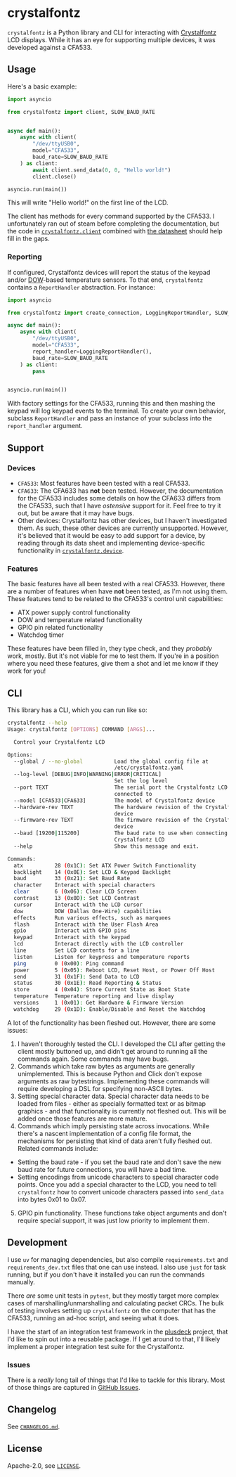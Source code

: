 # crystalfontz

`crystalfontz` is a Python library and CLI for interacting with [Crystalfontz](https://www.crystalfontz.com/) LCD displays. While it has an eye for supporting multiple devices, it was developed against a CFA533.

## Usage

Here's a basic example:

```py
import asyncio

from crystalfontz import client, SLOW_BAUD_RATE


async def main():
    async with client(
        "/dev/ttyUSB0",
        model="CFA533",
        baud_rate=SLOW_BAUD_RATE
    ) as client:
        await client.send_data(0, 0, "Hello world!")
        client.close()

asyncio.run(main())
```

This will write "Hello world!" on the first line of the LCD.

The client has methods for every command supported by the CFA533. I unfortunately ran out of steam before completing the documentation, but the code in [`crystalfontz.client`](./crystalfontz/client.py) combined with [the datasheet](./docs/CFA533-TMI-KU.pdf) should help fill in the gaps.

### Reporting

If configured, Crystalfontz devices will report the status of the keypad and/or [DOW](https://en.wikipedia.org/wiki/1-Wire)-based temperature sensors. To that end, `crystalfontz` contains a `ReportHandler` abstraction. For instance:

```py
import asyncio

from crystalfontz import create_connection, LoggingReportHandler, SLOW_BAUD_RATE

async def main():
    async with client(
        "/dev/ttyUSB0",
        model="CFA533",
        report_handler=LoggingReportHandler(),
        baud_rate=SLOW_BAUD_RATE
    ) as client:
        pass


asyncio.run(main())
```

With factory settings for the CFA533, running this and then mashing the keypad will log keypad events to the terminal. To create your own behavior, subclass `ReportHandler` and pass an instance of your subclass into the `report_handler` argument.

## Support

### Devices

* `CFA533`: Most features have been tested with a real CFA533.
* `CFA633`: The CFA633 has **not** been tested. However, the documentation for the CFA533 includes some details on how the CFA633 differs from the CFA533, such that I have _ostensive_ support for it. Feel free to try it out, but be aware that it may have bugs.
* Other devices: Crystalfontz has other devices, but I haven't investigated them. As such, these other devices are currently unsupported. However, it's believed that it would be easy to add support for a device, by reading through its data sheet and implementing device-specific functionality in [`crystalfontz.device`](./crystalfontz/device.py).

### Features

The basic features have all been tested with a real CFA533. However, there are a number of features when have **not** been tested, as I'm not using them. These features tend to be related to the CFA533's control unit capabilities:

* ATX power supply control functionality
* DOW and temperature related functionality
* GPIO pin related functionality
* Watchdog timer

These features have been filled in, they type check, and they _probably_ work, mostly. But it's not viable for me to test them. If you're in a position where you need these features, give them a shot and let me know if they work for you!

## CLI

This library has a CLI, which you can run like so:

```sh
crystalfontz --help
Usage: crystalfontz [OPTIONS] COMMAND [ARGS]...

  Control your Crystalfontz LCD

Options:
  --global / --no-global          Load the global config file at
                                  /etc/crystalfontz.yaml
  --log-level [DEBUG|INFO|WARNING|ERROR|CRITICAL]
                                  Set the log level
  --port TEXT                     The serial port the Crystalfontz LCD is
                                  connected to
  --model [CFA533|CFA633]         The model of Crystalfontz device
  --hardware-rev TEXT             The hardware revision of the Crystalfontz
                                  device
  --firmware-rev TEXT             The firmware revision of the Crystalfontz
                                  device
  --baud [19200|115200]           The baud rate to use when connecting to the
                                  Crystalfontz LCD
  --help                          Show this message and exit.

Commands:
  atx          28 (0x1C): Set ATX Power Switch Functionality
  backlight    14 (0x0E): Set LCD & Keypad Backlight
  baud         33 (0x21): Set Baud Rate
  character    Interact with special characters
  clear        6 (0x06): Clear LCD Screen
  contrast     13 (0x0D): Set LCD Contrast
  cursor       Interact with the LCD cursor
  dow          DOW (Dallas One-Wire) capabilities
  effects      Run various effects, such as marquees
  flash        Interact with the User Flash Area
  gpio         Interact with GPIO pins
  keypad       Interact with the keypad
  lcd          Interact directly with the LCD controller
  line         Set LCD contents for a line
  listen       Listen for keypress and temperature reports
  ping         0 (0x00): Ping command
  power        5 (0x05): Reboot LCD, Reset Host, or Power Off Host
  send         31 (0x1F): Send Data to LCD
  status       30 (0x1E): Read Reporting & Status
  store        4 (0x04): Store Current State as Boot State
  temperature  Temperature reporting and live display
  versions     1 (0x01): Get Hardware & Firmware Version
  watchdog     29 (0x1D): Enable/Disable and Reset the Watchdog
```

A lot of the functionality has been fleshed out. However, there are some issues:

1. I haven't thoroughly tested the CLI. I developed the CLI after getting the client mostly buttoned up, and didn't get around to running all the commands again. Some commands may have bugs.
2. Commands which take raw bytes as arguments are generally unimplemented. This is because Python and Click don't expose arguments as raw bytestrings. Implementing these commands will require developing a DSL for specifying non-ASCII bytes.
3. Setting special character data. Special character data needs to be loaded from files - either as specially formatted text or as bitmap graphics - and that functionality is currently not fleshed out. This will be added once those features are more mature.
4. Commands which imply persisting state across invocations. While there's a nascent implementation of a config file format, the mechanisms for persisting that kind of data aren't fully fleshed out. Related commands include:
  - Setting the baud rate - if you set the baud rate and don't save the new baud rate for future connections, you will have a bad time.
  - Setting encodings from unicode characters to special character code points. Once you add a special character to the LCD, you need to tell `crystalfontz` how to convert unicode characters passed into `send_data` into bytes 0x01 to 0x07.
5. GPIO pin functionality. These functions take object arguments and don't require special support, it was just low priority to implement them.

## Development

I use `uv` for managing dependencies, but also compile `requirements.txt` and `requirements_dev.txt` files that one can use instead. I also use `just` for task running, but if you don't have it installed you can run the commands manually.

There *are* some unit tests in `pytest`, but they mostly target more complex cases of marshalling/unmarshalling and calculating packet CRCs. The bulk of testing involves setting up `crystalfontz` on the computer that has the CFA533, running an ad-hoc script, and seeing what it does.

I have the start of an integration test framework in the [plusdeck](https://github.com/jfhbrook/plusdeck) project, that I'd like to spin out into a reusable package. If I get around to that, I'll likely implement a proper integration test suite for the Crystalfontz.

### Issues

There is a *really* long tail of things that I'd like to tackle for this library. Most of those things are captured in [GitHub Issues](https://github.com/jfhbrook/crystalfontz/issues).

## Changelog

See [`CHANGELOG.md`](./CHANGELOG.md).

## License

Apache-2.0, see [`LICENSE`](./LICENSE).
